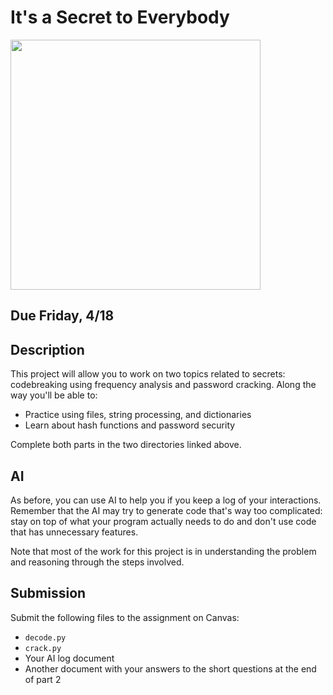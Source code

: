 # It's a Secret to Everybody

<img src="https://objects-us-east-1.dream.io/secrettoeverybody/images/secret.png" width="400px" />


## Due Friday, 4/18

## Description

This project will allow you to work on two topics related to secrets: codebreaking using frequency analysis and password cracking. Along the way you'll be able to:

- Practice using files, string processing, and dictionaries
- Learn about hash functions and password security

Complete both parts in the two directories linked above.

## AI

As before, you can use AI to help you if you keep a log of your interactions. Remember that the AI may try to generate code that's way too complicated: stay on top of what your program actually needs to do and don't use code that has unnecessary features.

Note that most of the work for this project is in understanding the problem and reasoning through the steps involved.

## Submission


Submit the following files to the assignment on Canvas:

- `decode.py`
- `crack.py`
- Your AI log document
- Another document with your answers to the short questions at the end of part 2
